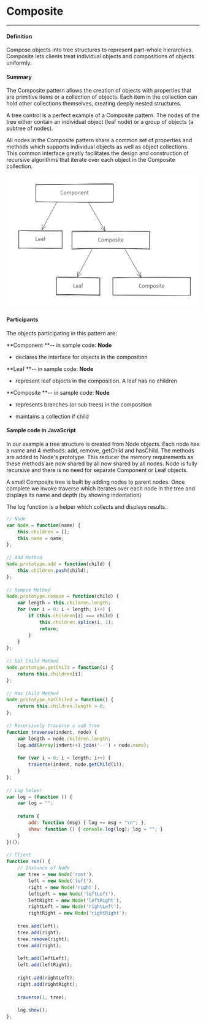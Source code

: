 # Composite

---

#### Definition

Compose objects into tree structures to represent part-whole hierarchies. Composite lets clients treat individual objects and compositions of objects uniformly.

#### Summary

The Composite pattern allows the creation of objects with properties that are primitive items or a collection of objects. Each item in the collection can hold other collections themselves, creating deeply nested structures.

A tree control is a perfect example of a Composite pattern. The nodes of the tree either contain an individual object \(leaf node\) or a group of objects \(a subtree of nodes\).

All nodes in the Composite pattern share a common set of properties and methods which supports individual objects as well as object collections. This common interface greatly facilitates the design and construction of recursive algorithms that iterate over each object in the Composite collection.

![](/assets/composite.png)

#### Participants

The objects participating in this pattern are:

**Component **-- in sample code: **Node**

* declares the interface for objects in the composition

**Leaf **-- in sample code: **Node**

* represent leaf objects in the composition. A leaf has no children

**Composite **-- in sample code: **Node**

* represents branches \(or sub trees\) in the composition

* maintains a collection if child

#### 

#### Sample code in JavaScript

In our example a tree structure is created from Node objects. Each node has a name and 4 methods: add, remove, getChild and hasChild. The methods are added to Node's prototype. This reducer the memory requirements as these methods are now shared by all now shared by all nodes. Node is fully recursive and there is no need for separate Component or Leaf objects.

A small Composite tree is built by adding nodes to parent nodes. Once complete we invoke traverse which iterates over each node in the tree and displays its name and depth \(by showing indentation\)

The log function is a helper which collects and displays results..

```js
// Node
var Node = function(name) {
	this.children = [];
	this.name = name;
};

// Add Method
Node.prototype.add = function(child) {
	this.children.push(child);
};

// Remove Method
Node.prototype.remove = function(child) {
	var length = this.children.length;
	for (var i = 0; i < length; i++) {
		if (this.children[i] === child) {
			this.children.splice(i, 1);
			return;
		}
	}
};

// Get Child Method
Node.prototype.getChild = function(i) {
	return this.children[i];
};

// Has Child Method
Node.prototype.hasChiled = function() {
	return this.children.length > 0;
};

// Recursively traverse a sub tree
function traverse(indent, node) {
	var length = node.children.length;
	log.add(Array(indent++).join('--') + node.name);

	for (var i = 0; i < length; i++) {
		traverse(indent, node.getChild(i));
	}
};

// Log helper
var log = (function () {
    var log = "";
 
    return {
        add: function (msg) { log += msg + "\n"; },
        show: function () { console.log(log); log = ""; }
    }
})();

// Client
function run() {
	// Instance of Node
	var tree = new Node('root'),
		left = new Node('left'),
		right = new Node('right'),
		leftLeft = new Node('leftLeft'),
		leftRight = new Node('leftRight'),
		rightLeft = new Node('rightLeft'),
		rightRight = new Node('rightRight');

	tree.add(left);
	tree.add(right);
	tree.remove(right);
	tree.add(right);

	left.add(leftLeft);
	left.add(leftRight);

	right.add(rightLeft);
	right.add(rightRight);

	traverse(1, tree);

	log.show();
};
```

#### 



